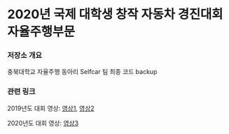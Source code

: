 # 2020년 국제 대학생 창작 자동차 경진대회 자율주행부문 

### 저장소 개요
충북대학교 자율주행 동아리 Selfcar 팀 최종 코드 backup

### 관련 링크

2019년도 대회 영상: [영상1](https://www.youtube.com/watch?v=GR5q7gsZQpo), [영상2](https://www.youtube.com/watch?v=rYABACjFTW8)

2020년도 대회 영상: [영상3](https://youtu.be/cSeR0a__Rj0?t=3820)
